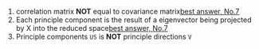 [//]: # (#linear algerbra #LA)
1. correlation matrix **NOT** equal to covariance matrix[best answer, No.7](https://stats.stackexchange.com/questions/134282/relationship-between-svd-and-pca-how-to-use-svd-to-perform-pca)
2. Each principle component is the result of a eigenvector being projected by X into the reduced space[best answer, No.7](https://stats.stackexchange.com/questions/134282/relationship-between-svd-and-pca-how-to-use-svd-to-perform-pca)
3. Principle components `US` is **NOT** principle directions `V`